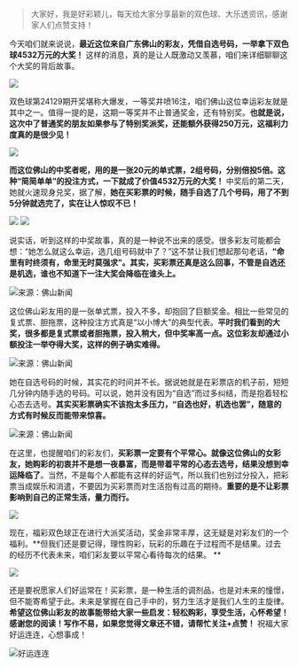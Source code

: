 > 大家好，我是好彩颖儿，每天给大家分享最新的双色球、大乐透资讯，感谢家人们点赞支持！

今天咱们就来说说，**最近这位来自广东佛山的彩友，凭借自选号码，一举拿下双色球4532万元的大奖！** 这样的消息，真的是让人既激动又羡慕，咱们来详细聊聊这个大奖的背后故事。

![](https://cdn.jsdelivr.net/gh/wangwenjie1314/PicCDN/2024-11-12/1731383505583-image.png)


双色球第24129期开奖堪称大爆发，一等奖井喷16注，咱们佛山这位幸运彩友就是其中之一。值得一提的是，这期一等奖并不止普通奖金，还有特别奖。**也就是说，这次中了普通奖的朋友如果参与了特别奖派奖，还能额外获得250万元，这福利力度真的是很少见！**


![](https://cdn.jsdelivr.net/gh/wangwenjie1314/PicCDN/2024-11-12/1731383663863-image.png)


**而这位佛山的中奖者呢，用的是一张20元的单式票，2组号码，分别倍投5倍。这种“简简单单”的投注方式，一下就成了价值4532万元的大奖！** 中奖后的第二天，她就火速现身兑奖，据了解，**她在买彩票的时候，随手自选了几个号码，用了不到5分钟就选完了，实在让人惊叹不已！**


![](https://cdn.jsdelivr.net/gh/wangwenjie1314/PicCDN/2024-11-12/1731383678920-image.png)
![](https://cdn.jsdelivr.net/gh/wangwenjie1314/PicCDN/2024-11-11/1731280567443-image.png)



说实话，听到这样的中奖故事，真的是一种说不出来的感受。很多彩友可能都会想：“她怎么就这么幸运，选几组号码就中了？”这不禁让我们想起那句老话，**“命里有时终须有，命里无时莫强求”。其实，买彩票还真是这么回事，不管是自选还是机选，谁也不知道下一注大奖会降临在谁头上。**


![来源：佛山新闻](https://cdn.jsdelivr.net/gh/wangwenjie1314/PicCDN/2024-11-12/1731383737723-image.png)


这位佛山彩友用的是一张单式票，投入不多，却抱回了巨额奖金。相比一些常见的复式票、胆拖票，这种投注方式真是“以小博大”的典型代表。**平时我们看到的大奖，很多都是复式票或者胆拖票，投入稍大，但中奖率高一点。这位彩友却通过小额投注一举夺得大奖，这样的例子确实难得。**


![来源：佛山新闻](https://cdn.jsdelivr.net/gh/wangwenjie1314/PicCDN/2024-11-12/1731383768734-image.png)


她在自选号码的时候，其实花的时间并不长。据说她就是在彩票店的机子前，短短几分钟内随手选的号码。可以说，她并没有因为“自选”而过多纠结，而是抱着轻松心态去选号。**其实买彩票确实不该抱太多压力，“自选也好，机选也罢”，随意的方式有时候反而能带来惊喜。** 


![来源：佛山新闻](https://cdn.jsdelivr.net/gh/wangwenjie1314/PicCDN/2024-11-12/1731383777205-image.png)



在这里，也提醒咱们的彩友们，**买彩票一定要有个平常心。就像这位佛山的女彩友，她购彩的初衷并不是想一夜暴富，而是带着平常的心态去选号，结果没想到幸运降临了**。当然，不是每个人都能有这样的好运气，所以我们也别过分投入，把彩票当成娱乐和消遣，不要因为买彩票而对生活抱有过高的期待。**重要的是不让彩票影响到自己的正常生活，量力而行。**


![](https://cdn.jsdelivr.net/gh/wangwenjie1314/PicCDN/2024-11-12/1731383849052-image.png)


现在，福彩双色球正在进行大派奖活动，奖金非常丰厚，这无疑是对彩友们的一个福利。**但我们还是要记得，理性购彩，玩彩的乐趣在于过程而不是结果。过去的经历不代表未来，咱们彩友要以平常心看待每次的结果。 **


![](https://cdn.jsdelivr.net/gh/wangwenjie1314/PicCDN/2024-11-12/1731383896986-image.png)


还是要祝愿家人们好运常在！买彩票，是一种生活的调剂品，也是对未来的憧憬，但不能寄希望于此。未来是掌握在自己手中的，努力生活才是我们人生的主旋律。**希望这位佛山彩友的故事能带给大家一些启发：轻松购彩，享受生活，心怀希望！** **感谢您的阅读！写作不易，如果您觉得文章还不错，请帮忙关注+点赞！** 祝福大家好运连连，心想事成！


![好运连连](https://cdn.jsdelivr.net/gh/wangwenjie1314/PicCDN/2024-11-12/1731383932117-image.png)
